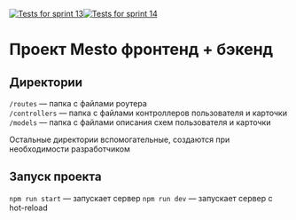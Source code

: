 [![Tests for sprint 13](https://github.com/MarinaMoskaleva/express-mesto-gha/actions/workflows/tests-13-sprint.yml/badge.svg)](https://github.com/MarinaMoskaleva/express-mesto-gha/actions/workflows/tests-13-sprint.yml)[![Tests for sprint 14](https://github.com/MarinaMoskaleva/express-mesto-gha/actions/workflows/tests-14-sprint.yml/badge.svg)](https://github.com/MarinaMoskaleva/express-mesto-gha/actions/workflows/tests-14-sprint.yml)
# Проект Mesto фронтенд + бэкенд


## Директории

`/routes` — папка с файлами роутера  
`/controllers` — папка с файлами контроллеров пользователя и карточки   
`/models` — папка с файлами описания схем пользователя и карточки  
  
Остальные директории вспомогательные, создаются при необходимости разработчиком

## Запуск проекта

`npm run start` — запускает сервер
`npm run dev` — запускает сервер с hot-reload
